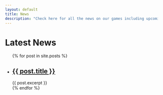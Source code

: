 ```yaml
---
layout: default
title: News
description: "Check here for all the news on our games including upcoming releases"
---
```

<h1>Latest News</h1>

<ul>
  {% for post in site.posts %}
    <li>
      <h2><a href="{{ post.url }}">{{ post.title }}</a></h2>
      {{ post.excerpt }}
    </li>
  {% endfor %}
</ul>